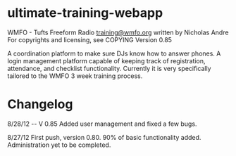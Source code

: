 ultimate-training-webapp
========================

WMFO - Tufts Freeform Radio
training@wmfo.org
written by Nicholas Andre
For copyrights and licensing, see COPYING
Version 0.85

A coordination platform to make sure DJs know how to answer phones. A login management platform capable of keeping track of registration, attendance, and checklist functionality. Currently it is very specifically tailored to the WMFO 3 week training process.

Changelog
=========

8/28/12 -- V 0.85
Added user management and fixed a few bugs.

8/27/12
First push, version 0.80. 90% of basic functionality added. Administration yet to be completed.
